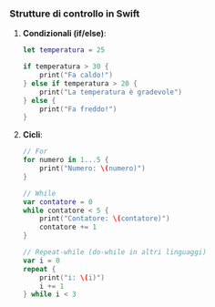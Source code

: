 ### Strutture di controllo in Swift

1. **Condizionali (if/else)**:
   ```swift
   let temperatura = 25
   
   if temperatura > 30 {
       print("Fa caldo!")
   } else if temperatura > 20 {
       print("La temperatura è gradevole")
   } else {
       print("Fa freddo!")
   }
   ```
3. **Cicli**:
   ```swift
   // For
   for numero in 1...5 {
       print("Numero: \(numero)")
   }
   
   // While
   var contatore = 0
   while contatore < 5 {
       print("Contatore: \(contatore)")
       contatore += 1
   }
   
   // Repeat-while (do-while in altri linguaggi)
   var i = 0
   repeat {
       print("i: \(i)")
       i += 1
   } while i < 3
   ```
